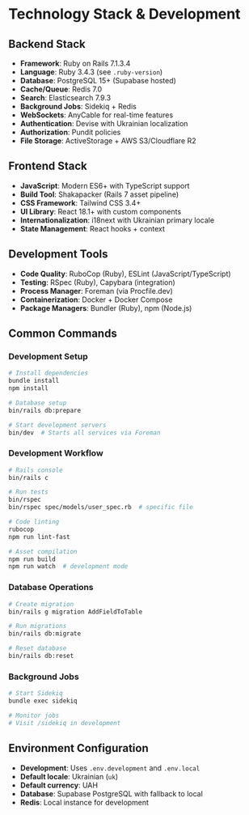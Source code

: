 # Technology Stack & Development

## Backend Stack
- **Framework**: Ruby on Rails 7.1.3.4
- **Language**: Ruby 3.4.3 (see `.ruby-version`)
- **Database**: PostgreSQL 15+ (Supabase hosted)
- **Cache/Queue**: Redis 7.0
- **Search**: Elasticsearch 7.9.3
- **Background Jobs**: Sidekiq + Redis
- **WebSockets**: AnyCable for real-time features
- **Authentication**: Devise with Ukrainian localization
- **Authorization**: Pundit policies
- **File Storage**: ActiveStorage + AWS S3/Cloudflare R2

## Frontend Stack
- **JavaScript**: Modern ES6+ with TypeScript support
- **Build Tool**: Shakapacker (Rails 7 asset pipeline)
- **CSS Framework**: Tailwind CSS 3.4+
- **UI Library**: React 18.1+ with custom components
- **Internationalization**: i18next with Ukrainian primary locale
- **State Management**: React hooks + context

## Development Tools
- **Code Quality**: RuboCop (Ruby), ESLint (JavaScript/TypeScript)
- **Testing**: RSpec (Ruby), Capybara (integration)
- **Process Manager**: Foreman (via Procfile.dev)
- **Containerization**: Docker + Docker Compose
- **Package Managers**: Bundler (Ruby), npm (Node.js)

## Common Commands

### Development Setup
```bash
# Install dependencies
bundle install
npm install

# Database setup
bin/rails db:prepare

# Start development servers
bin/dev  # Starts all services via Foreman
```

### Development Workflow
```bash
# Rails console
bin/rails c

# Run tests
bin/rspec
bin/rspec spec/models/user_spec.rb  # specific file

# Code linting
rubocop
npm run lint-fast

# Asset compilation
npm run build
npm run watch  # development mode
```

### Database Operations
```bash
# Create migration
bin/rails g migration AddFieldToTable

# Run migrations
bin/rails db:migrate

# Reset database
bin/rails db:reset
```

### Background Jobs
```bash
# Start Sidekiq
bundle exec sidekiq

# Monitor jobs
# Visit /sidekiq in development
```

## Environment Configuration
- **Development**: Uses `.env.development` and `.env.local`
- **Default locale**: Ukrainian (`uk`)
- **Default currency**: UAH
- **Database**: Supabase PostgreSQL with fallback to local
- **Redis**: Local instance for development